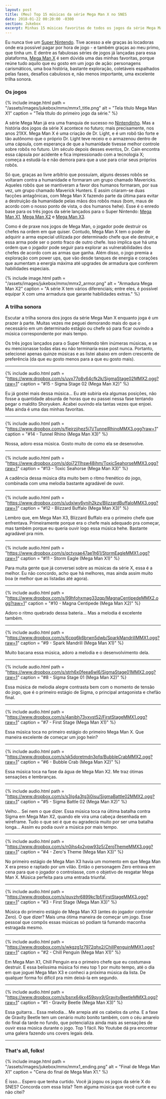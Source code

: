 ```yaml
---
layout: post
title: (Meu) Top 15 músicas da série Mega Man X no SNES
date: 2018-01-22 00:20:00 -0300
section: Jukebox
excerpt: Minhas 15 músicas favoritas de todos os jogos da série Mega Man X já lançados para o SNES.
---
```


Eu nunca tive um [Super Nintendo](https://pt.wikipedia.org/wiki/Super_Nintendo_Entertainment_System). Tive acesso a ele graças às locadoras onde era possível pagar por hora de jogo - e também graças ao meu primo, que tinha um. E dentre as fabulosas séries de jogos já lançadas para essa plataforma, [Mega Man X](https://pt.wikipedia.org/wiki/Mega_Man_X) é sem dúvida uma das minhas favoritas, porque reúne tudo aquilo que eu gosto em um jogo de ação: personagens carismáticos, uma boa história, bastante exploração, coletáveis espalhados pelas fases, desafios cabulosos e, não menos importante, uma excelente trilha sonora.

### Os jogos

{%
  include image.html
  path = "/assets/images/jukebox/mmx/mmx1_title.png"
  alt = "Tela título Mega Man X1"
  caption = "Tela título do primeiro jogo da série."
%}

A série Mega Man já era uma franquia de sucesso no [Nintendinho](https://pt.wikipedia.org/wiki/Nintendo_Entertainment_System). Mas a história dos jogos da série X acontece no futuro; mais precisamente, nos anos 21XX. Mega Man X é uma criação de Dr. Light, e é um robô tão forte e tão autônomo que o próprio Dr. Light teve receio e o armazenou dentro de uma cápsula, com esperança de que a humanidade tivesse melhor controle sobre robôs no futuro. Um século depois desses eventos, Dr. Cain encontra essa cápsula por acidente e fica impressionado com a tecnologia X; começa a estudá-la e não demora para que a use para criar seus próprios robôs.

Só que, graças ao livre arbítrio que possuíam, alguns desses robôs se voltaram contra a humanidade e formaram um grupo chamado Mavericks. Aqueles robôs que se mantiveram a favor dos humanos formaram, por sua vez, um grupo chamado Maverick Hunters. E assim criaram-se duas facções antagônicas, com Mega Man X fazendo parte da última para evitar a destruição da humanidade pelas mãos dos robôs maus (bom, maus de acordo com o nosso ponto de vista, o dos humanos hehe). Esse é o enredo base para os três jogos da série lançados para o Super Nintendo: [Mega Man X1](https://pt.wikipedia.org/wiki/Mega_Man_X_(jogo_eletr%C3%B4nico)), [Mega Man X2](https://pt.wikipedia.org/wiki/Mega_Man_X2) e [Mega Man X3](https://pt.wikipedia.org/wiki/Mega_Man_X3).

Como é de praxe nos jogos de Mega Man, o jogador pode destruir os chefes na ordem em que quiser. Contudo, Mega Man X tem o poder de adquirir a arma especial utilizada por determinado chefe que ele destruir, e essa arma pode ser o ponto fraco de outro chefe. Isso implica que há uma ordem que o jogador pode seguir para explorar as vulnerabilidades dos chefes de acordo com as armas que ganha. Além disso, o jogo premia a exploração com power ups, que vão desde tanques de energia e corações que aumentam a energia máxima até upgrades de armadura que conferem habilidades especiais.

{%
  include image.html
  path = "/assets/images/jukebox/mmx/mmx2_armor.png"
  alt = "Armadura Mega Man X2"
  caption = "A série X tem vários diferenciais; entre eles, é possível equipar X com uma armadura que garante habilidades extras."
%}

### A trilha sonora

Escutar a trilha sonora dos jogos da série Mega Man X enquanto joga é um prazer à parte. Muitas vezes me peguei demorando mais do que o necessário em um determinado estágio ou chefe só para ficar ouvindo a música correspondente por mais tempo.

Os três jogos lançados para o Super Nintendo têm inúmeras músicas, e se eu mencionasse todas elas eu não terminaria esse post nunca. Portanto, selecionei apenas quinze músicas e as listei abaixo em ordem crescente de preferência (da que eu gosto menos para a que eu gosto mais).

---

{%
  include audio.html
  path = "https://www.dropbox.com/s/uyx77o8v64cfk2k/SigmaStage02MMX2.ogg?raw=1"
  caption = "#15 - Sigma Stage 02 (Mega Man X2)"
%}

Eu já gostei mais dessa música... Eu até subiria ela algumas posições, não fosse a quantidade absurda de horas que eu passei nessa fase tentando pegar o maldito Shoryuken. Acabei ouvindo ela tantas vezes que enjoei. Mas ainda é uma das minhas favoritas.

---

{%
  include audio.html
  path = "https://www.dropbox.com/s/fieirzjjhez5i7j/TunnelRhinoMMX3.ogg?raw=1"
  caption = "#14 - Tunnel Rhino (Mega Man X3)"
%}

Nossa, adoro essa música. Gosto muito de como ela se desenvolve.

---

{%
  include audio.html
  path = "https://www.dropbox.com/s/doi7211hsw48ihm/ToxicSeahorseMMX3.ogg?raw=1"
  caption = "#13 - Toxic Seahorse (Mega Man X3)"
%}

A cadência dessa música dita muito bem o ritmo frenético do jogo, combinada com uma melodia bastante agradável de ouvir.

---

{%
  include audio.html
  path = "https://www.dropbox.com/s/udxiwy6ynih2kzv/BlizzardBuffaloMMX3.ogg?raw=1"
  caption = "#12 - Blizzard Buffalo (Mega Man X3)"
%}

Lembro que, em Mega Man X3, Blizzard Buffalo era o primeiro chefe que enfrentava. Primeiramente porque era o chefe mais adequado pra começar, mas também porque eu queria ouvir logo essa música hehe. Bastante agradável pra mim.

---

{%
  include audio.html
  path = "https://www.dropbox.com/s/qctvxae47ae1h61/StormEagleMMX1.ogg?raw=1"
  caption = "#11 - Storm Eagle (Mega Man X1)"
%}

Para muita gente que já conversei sobre as músicas da série X, essa é a melhor. Eu não concordo, acho que há melhores, mas ainda assim muito boa (e melhor que as listadas até agora).

---

{%
  include audio.html
  path = "https://www.dropbox.com/s/99hfohxmag33zqp/MagnaCentipedeMMX2.ogg?raw=1"
  caption = "#10 - Magna Centipede (Mega Man X2)"
%}

Adoro o ritmo quebrado dessa bateria... Mas a melodia é excelente também.

---

{%
  include audio.html
  path = "https://www.dropbox.com/s/6cpq6k6brwn5dwb/SparkMandrillMMX1.ogg?raw=1"
  caption = "#9 - Spark Mandrill (Mega Man X1)"
%}

Muito bacana essa música, adoro a melodia e o desenvolvimento dela.

---

{%
  include audio.html
  path = "https://www.dropbox.com/s/strh6x0feea6wl6/SigmaStage01MMX2.ogg?raw=1"
  caption = "#8 - Sigma Stage 01 (Mega Man X2)"
%}

Essa música de melodia alegre contrasta bem com o momento de tensão do jogo, que é o primeiro estágio de Sigma, o principal antagonista e chefão final.

---

{%
  include audio.html
  path = "https://www.dropbox.com/s/4anibh73yxvst52/FirstStageMMX1.ogg?raw=1"
  caption = "#7 - First Stage (Mega Man X1)"
%}

Essa música toca no primeiro estágio do primeiro Mega Man X. Que maneira excelente de começar um jogo hein?

---

{%
  include audio.html
  path = "https://www.dropbox.com/s/sk5doretmdn3pfq/BubbleCrabMMX2.ogg?raw=1"
  caption = "#6 - Bubble Crab (Mega Man X2)"
%}

Essa música toca na fase da água de Mega Man X2. Me traz ótimas sensações e lembranças.

---

{%
  include audio.html
  path = "https://www.dropbox.com/s/s3lg4a3tg3i0isu/SigmaBattle02MMX2.ogg?raw=1"
  caption = "#5 - Sigma Battle 02 (Mega Man X2)"
%}

Velho... Sei nem o que dizer. Essa música toca na última batalha contra Sigma em Mega Man X2, quando ele vira uma cabeça desenhada em wireframe. Tudo o que sei é que eu agradecia muito por ser uma batalha longa... Assim eu podia ouvir a música por mais tempo.

---

{%
  include audio.html
  path = "https://www.dropbox.com/s/n0jhs4x2vpw93z5/ZeroThemeMMX3.ogg?raw=1"
  caption = "#4 - Zero's Theme (Mega Man X3)"
%}

No primeiro estágio de Mega Man X3 havia um momento em que Mega Man X era preso e raptado por um vilão. Então o personagem Zero entrava em cena para que o jogador o controlasse, com o objetivo de resgatar Mega Man X. Música perfeita para uma entrada triunfal.

---

{%
  include audio.html
  path = "https://www.dropbox.com/s/quvzhr6899kc1bf/FirstStageMMX3.ogg?raw=1"
  caption = "#3 - First Stage (Mega Man X3)"
%}

Música do primeiro estágio de Mega Man X3 (antes do jogador controlar Zero). O que dizer? Mais uma ótima maneira de começar um jogo. Esse pessoal que compôs essas músicas só podiam tá fumando maconha estragada mesmo.

---

{%
  include audio.html
  path = "https://www.dropbox.com/s/wkgzg1z7972qhx2/ChillPenguinMMX1.ogg?raw=1"
  caption = "#2 - Chill Penguin (Mega Man X1)"
%}

Em Mega Man X1, Chill Penguin era o primeiro chefe que eu costumava destruir. E essa belíssima música foi meu top 1 por muito tempo, até o dia em que joguei Mega Man X3 e conheci a próxima música da lista. De qualquer forma foi difícil pra mim deixá-la em segundo.

---

{%
  include audio.html
  path = "https://www.dropbox.com/s/bsnx64kx459qyx9/GravityBeetleMMX3.ogg?raw=1"
  caption = "#1 - Gravity Beetle (Mega Man X3)"
%}

Essa guitarra... Essa melodia... Me arrepia até os cabelos da unha. E a fase de Gravity Beetle tem um cenário muito bonito também, com o céu amarelo do final da tarde no fundo, que potencializa ainda mais as sensações de ouvir essa música durante o jogo. Top 1 fácil. No Youtube dá pra encontrar uma galera fazendo uns covers legais dela.

---

### That's all, folks!

{%
  include image.html
  path = "/assets/images/jukebox/mmx/mmx1_ending.png"
  alt = "Final de Mega Man X1"
  caption = "Cena do final de Mega Man X1."
%}

É isso... Espero que tenha curtido. Você já jogou os jogos da série X do SNES? Concorda com essa lista? Tem alguma música que você curte e eu não citei?
